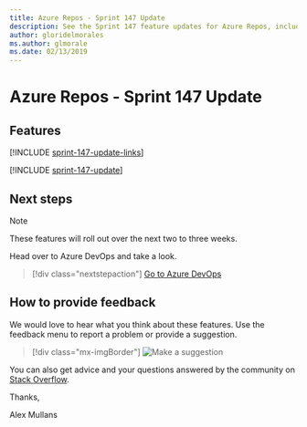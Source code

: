 ```yaml
---
title: Azure Repos - Sprint 147 Update
description: See the Sprint 147 feature updates for Azure Repos, including next steps.
author: gloridelmorales
ms.author: glmorale
ms.date: 02/13/2019
---
```


# Azure Repos - Sprint 147 Update

## Features

[!INCLUDE [sprint-147-update-links](../includes/repos/sprint-147-update-links.md)]

[!INCLUDE [sprint-147-update](../includes/repos/sprint-147-update.md)]

## Next steps

> [!NOTE]
> These features will roll out over the next two to three weeks.

Head over to Azure DevOps and take a look.

> [!div class="nextstepaction"]
> [Go to Azure DevOps](https://go.microsoft.com/fwlink/?LinkId=307137&campaign=o~msft~docs~product-vsts~release-notes)

## How to provide feedback

We would love to hear what you think about these features. Use the feedback menu to report a problem or provide a suggestion.

> [!div class="mx-imgBorder"]
> ![Make a suggestion](../../media/help-make-a-suggestion.png)

You can also get advice and your questions answered by the community on [Stack Overflow](https://stackoverflow.com/questions/tagged/azure-devops).

Thanks,

Alex Mullans
